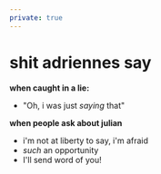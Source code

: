 ```yaml
---
private: true
---
```


# shit adriennes say

**when caught in a lie:**
- "Oh, i was just *saying* that"

**when people ask about julian**
- i'm not at liberty to say, i'm afraid
- *such* an opportunity
- I'll send word of you!

